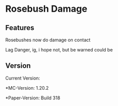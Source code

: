 # **Rosebush Damage**

## Features

Rosebushes now do damage on contact

Lag Danger, ig, i hope not, but be warned could be

## Version

Current Version:

  *MC-Version: 1.20.2
  
  *Paper-Version: Build 318
